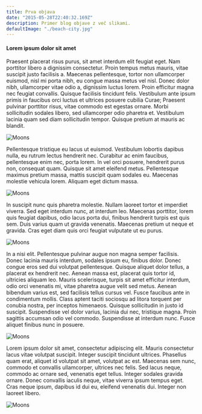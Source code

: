 ```yaml
---
title: Prva objava
date: "2015-05-28T22:40:32.169Z"
description: Primer blog objave z več slikami.
defaultImage: "./beach-city.jpg"
---
```


#### Lorem ipsum dolor sit amet

Praesent placerat risus purus, sit amet interdum elit feugiat eget. Nam porttitor libero a dignissim consectetur.
Proin tempus metus mauris, vitae suscipit justo facilisis a. Maecenas pellentesque, tortor non ullamcorper euismod,
nisl mi porta nibh, eu congue massa metus vel nisl. Donec dolor nibh, ullamcorper vitae odio a, dignissim luctus lorem.
Proin efficitur magna nec feugiat convallis. Quisque facilisis tincidunt felis. Vestibulum ante ipsum primis in
faucibus orci luctus et ultrices posuere cubilia Curae; Praesent pulvinar porttitor risus, vitae commodo
est egestas ornare. Morbi sollicitudin sodales libero, sed ullamcorper odio pharetra et.
Vestibulum lacinia quam sed diam sollicitudin tempor. Quisque pretium at mauris ac blandit.

![Moons](./astronomy.jpg)

Pellentesque tristique eu lacus ut euismod. Vestibulum lobortis dapibus nulla, eu rutrum lectus hendrerit nec.
Curabitur ac enim faucibus, pellentesque enim nec, porta lorem. In vel orci posuere, hendrerit purus non, consequat quam.
Quisque sit amet eleifend metus. Pellentesque maximus pretium massa, mattis suscipit quam sodales eu.
Maecenas molestie vehicula lorem. Aliquam eget dictum massa.

![Moons](./birthday.jpg)

In suscipit nunc quis pharetra molestie. Nullam laoreet tortor et imperdiet viverra.
Sed eget interdum nunc, at interdum leo. Maecenas porttitor, lorem quis feugiat dapibus, odio lacus porta dui,
finibus hendrerit turpis est quis sem. Duis varius quam ut gravida venenatis. Maecenas pretium ut neque et gravida.
Cras eget diam quis orci feugiat vulputate ut eu purus.

![Moons](./bay-bridge.jpg)

In a nisi elit. Pellentesque pulvinar augue non magna semper facilisis. Donec lacinia mauris interdum,
sodales ipsum eu, finibus dolor. Donec congue eros sed dui volutpat pellentesque. Quisque aliquet dolor tellus,
a placerat ex hendrerit nec. Aenean massa est, placerat quis tortor id, ultricies aliquam leo. Mauris scelerisque,
turpis sit amet efficitur interdum, odio orci venenatis mi, vitae pharetra augue velit sed metus.
Aenean bibendum varius est, sed facilisis tellus cursus vel. Fusce faucibus ante in condimentum mollis.
Class aptent taciti sociosqu ad litora torquent per conubia nostra, per inceptos himenaeos.
Quisque sollicitudin in justo id suscipit. Suspendisse vel dolor varius, lacinia dui nec, tristique magna.
Proin sagittis accumsan odio vel commodo. Suspendisse at interdum nunc. Fusce aliquet finibus nunc in posuere.

![Moons](./sphere.jpg)

Lorem ipsum dolor sit amet, consectetur adipiscing elit. Mauris consectetur lacus vitae volutpat suscipit.
Integer suscipit tincidunt ultrices. Phasellus quam erat, aliquet id volutpat sit amet, volutpat ac est.
Maecenas sem nunc, commodo et convallis ullamcorper, ultrices nec felis. Sed lacus neque, commodo ac ornare sed,
venenatis eget tellus. Integer sodales gravida ornare. Donec convallis iaculis neque, vitae viverra ipsum tempus eget.
Cras neque ipsum, dapibus id dui eu, eleifend venenatis dui. Integer non laoreet libero.

![Moons](./beach-city.jpg)
